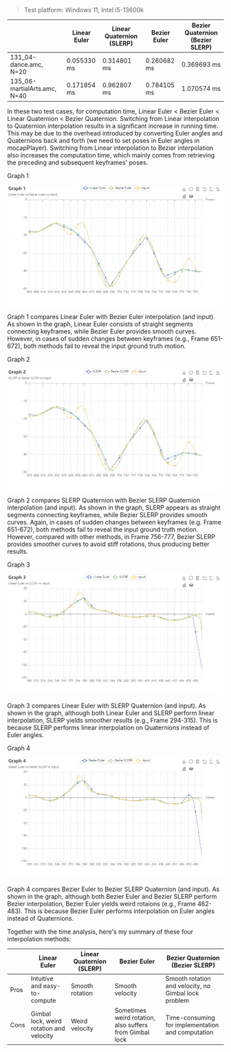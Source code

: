> Test platform: Windows 11, Intel i5-13600k

|                              | Linear Euler | Linear Quaternion (SLERP) | Bezier Euler | Bezier Quaternion (Bezier SLERP) |
| ---------------------------- | ------------ | ------------------------- | ------------ | -------------------------------- |
| 131_04-dance.amc, N=20       | 0.055330 ms  | 0.314801 ms               | 0.260682 ms  | 0.369693 ms                      |
| 135_06-martialArts.amc, N=40 | 0.171854 ms  | 0.962807 ms               | 0.784105 ms  | 1.070574 ms                      |

In these two test cases, for computation time, Linear Euler < Bezier Euler < Linear Quaternion < Bezier Quaternion. Switching from Linear interpolation to Quaternion interpolation results in a significant increase in running time. This may be due to the overhead introduced by converting Euler angles and Quaternions back and forth (we need to set poses in Euler angles in mocapPlayer). Switching from Linear interpolation to Bezier interpolation also increases the computation time, which mainly comes from retrieving the preceding and subsequent keyframes' poses.


Graph 1

<img title="Graph 1" src="docs/graph/graph1.jpg" alt="Graph 1">

Graph 1 compares Linear Euler with Bezier Euler interpolation (and input). As shown in the graph, Linear Euler consists of straight segments connecting keyframes, while Bezier Euler provides smooth curves. However, in cases of sudden changes between keyframes (e.g., Frame 651-672), both methods fail to reveal the input ground truth motion.



Graph 2

<img title="Graph 2" src="docs/graph/graph2.jpg" alt="Graph 2">

Graph 2 compares SLERP Quaternion with Bezier SLERP Quaternion interpolation (and input). As shown in the graph, SLERP appears as straight segments connecting keyframes, while Bezier SLERP provides smooth curves. Again, in cases of sudden changes between keyframes (e.g. Frame 651-672), both methods fail to reveal the input ground truth motion. However, compared with other methods, in Frame 756-777, Bezier SLERP provides smoother curves to avoid stiff rotations, thus producing better results.



Graph 3

<img title="Graph 3" src="docs/graph/graph3.jpg" alt="Graph 3">

Graph 3 compares Linear Euler with SLERP Quaternion (and input). As shown in the graph, although both Linear Euler and SLERP perform linear interpolation, SLERP yields smoother results (e.g., Frame 294-315). This is because SLERP performs linear interpolation on Quaternions instead of Euler angles.



Graph 4

<img title="Graph 4" src="docs/graph/graph4.jpg" alt="Graph 4">

Graph 4 compares Bezier Euler to Bezier SLERP Quaternion (and input). As shown in the graph, although both Bezier Euler and Bezier SLERP perform Bezier interpolation, Bezier Euler yields weird rotaions (e.g., Frame 462-483). This is because Bezier Euler performs interpolation on Euler angles instead of Quaternions.



Together with the time analysis, here's my summary of these four interpolation methods:

|      | Linear Euler                             | Linear Quaternion (SLERP) | Bezier Euler                                            | Bezier Quaternion (Bezier SLERP)                     |
| ---- | ---------------------------------------- | ------------------------- | ------------------------------------------------------- | ---------------------------------------------------- |
| Pros | Intuitive and easy-to-compute            | Smooth rotation           | Smooth velocity                                         | Smooth rotation and velocity, no Gimbal lock problem |
| Cons | Gimbal lock, weird rotation and velocity | Weird velocity            | Sometimes weird rotation, also suffers from Gimbal lock | Time-consuming for implementation and computation    |
